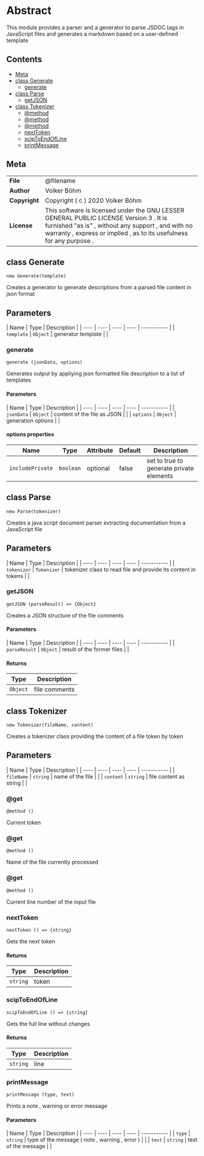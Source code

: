<!-- This file is generated by jsmddoc version 0.1 -->

# Abstract

This module provides a parser and a generator to parse JSDOC tags in JavaScript files and generates a markdown based on a user-defined template

## Contents

- [Meta](#Meta)
- [class Generate](#class-Generate)
  - [generate](#generate)
- [class Parse](#class-Parse)
  - [getJSON](#getJSON)
- [class Tokenizer](#class-Tokenizer)
  - [@method](#@method)
  - [@method](#@method)
  - [@method](#@method)
  - [nextToken](#nextToken)
  - [scipToEndOfLine](#scipToEndOfLine)
  - [printMessage](#printMessage)

## Meta

| | |
| --- | --- |
| **File** | @filename |
| **Author** | Volker Böhm |
| **Copyright** | Copyright ( c ) 2020 Volker Böhm |
| **License** | This software is licensed under the GNU LESSER GENERAL PUBLIC LICENSE Version 3 . It is furnished "as is" , without any support , and with no warranty , express or implied , as to its usefulness for any purpose . |

## class Generate

`new Generate(template)`

Creates a generator to generate descriptions from a parsed file content in json format

## Parameters

| Name | Type |  Description |
| ---- | ---- | ---- | ---- | ----------- |
| `template` | `Object` | generator template | |

### generate

`generate (jsonData, options)`

Generates output by appliying json formatted file description to a list of templates

#### Parameters

| Name | Type |  Description |
| ---- | ---- | ---- | ---- | ----------- |
| `jsonData` | `Object` | content of the file as JSON | |
| `options` | `Object` | generation options | |

#### options properties

| Name | Type |  Attribute | Default | Description |
| ---- | ---- | ---- | ---- | ----------- |
| `includePrivate` | `boolean` | optional | false | set to true to generate private elements | |

## class Parse

`new Parse(tokenizer)`

Creates a java script document parser extracting documentation from a JavaScript file

## Parameters

| Name | Type |  Description |
| ---- | ---- | ---- | ---- | ----------- |
| `tokenizer` | `Tokenizer` | tokenizer class to read file and provide its content in tokens | |

### getJSON

`getJSON (parseResult) => {Object}`

Creates a JSON structure of the file comments

#### Parameters

| Name | Type |  Description |
| ---- | ---- | ---- | ---- | ----------- |
| `parseResult` | `Object` | result of the former files | |

#### Returns

| Type | Description |
| ---- | ----------- |
| `Object` | file comments |

## class Tokenizer

`new Tokenizer(fileName, content)`

Creates a tokenizer class providing the content of a file token by token

## Parameters

| Name | Type |  Description |
| ---- | ---- | ---- | ---- | ----------- |
| `fileName` | `string` | name of the file | |
| `content` | `string` | file content as string | |

### @get

`@method ()`

Current token

### @get

`@method ()`

Name of the file currently processed

### @get

`@method ()`

Current line number of the input file

### nextToken

`nextToken () => {string}`

Gets the next token

#### Returns

| Type | Description |
| ---- | ----------- |
| `string` | token |

### scipToEndOfLine

`scipToEndOfLine () => {string}`

Gets the full line without changes

#### Returns

| Type | Description |
| ---- | ----------- |
| `string` | line |

### printMessage

`printMessage (type, text)`

Prints a note , warning or error message

#### Parameters

| Name | Type |  Description |
| ---- | ---- | ---- | ---- | ----------- |
| `type` | `string` | type of the message ( note , warning , error ) | |
| `text` | `string` | text of the message | |
